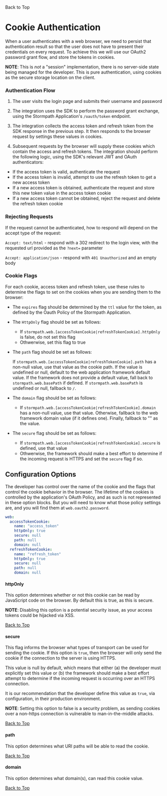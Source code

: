 <a name="#top">Back to Top</a>

# Cookie Authentication

When a user authenticates with a web browser, we need to persist that authentication
result so that the user does not have to present their credentials on every request.
To achieve this we will use our OAuth2 password grant flow, and store the
tokens in cookies.

**NOTE**: This is *not* a "session" implementation, there is no server-side
state being managed for the developer.  This is pure authentication, using
cookies as the secure storage location on the client.

### Authentication Flow

1. The user visits the login page and submits their username and password

2. The integration uses the SDK to perform the password grant exchange, using
    the Stormpath Application's `/oauth/token` endpoint.

3. The integration collects the access token and refresh token from the SDK
    response in the previous step.  It then responds to the browser request by
    settings these values in cookies.

4. Subsequent requests by the browser will supply these cookies which contain the
    access and refresh tokens.  The integration should perform the following
    logic, using the SDK's relevant JWT and OAuth authenticators:

  * If the access token is valid, authenticate the request
  * If the access token is invalid, attempt to use the refresh token to get a
  new access token
  * If a new access token is obtained, authenticate the request and store this
  new token value in the access token cookie
  * If a new access token cannot be obtained, reject the request and delete the
    refresh token cookie

### Rejecting Requests

If the request cannot be authenticated, how to respond will depend on the
accept type of the request:

`Accept: text/html` - respond with a 302 redirect to the login view, with
the requested url provided as the `?next=` parameter

`Accept: application/json` - respond with `401 Unauthorized` and an empty
body

### Cookie Flags

For each cookie, access token and refresh token, use these rules to determine
the flags to set on the cookies when you are sending them to the browser:

* The `expires` flag should be determined by the `ttl` value for the
token, as defined by the Oauth Policy of the Stormpath Application.

* The `HttpOnly` flag should be set as follows:

  * If `stormpath.web.[accessTokenCookie|refreshTokenCookie].httpOnly` is false, do not set this flag
  * Othwerwise, set this flag to true

* The `path` flag should be set as follows:

  If `stormpath.web.[accessTokenCookie|refreshTokenCookie].path` has a non-null
  value, use that value as the cookie path. If the value is undefined or null,
  default to the web application framework default value. If the framework does
  not provide a default value, fall back to `stormpath.web.basePath` if defined.
  If `stormpath.web.basePath` is undefined or null, fallback to `/`.

* The `domain` flag should be set as follows:

  * If `stormpath.web.[accessTokenCookie|refreshTokenCookie].domain` has a
  non-null value, use that value.  Otherwise, fallback to the web framework
  domain value (if it defines one).  Finally, fallback to "" as the value.

* The `secure` flag should be set as follows:

  * If `stormpath.web.[accessTokenCookie|refreshTokenCookie].secure` is defined, use that value
  * Othwerwise, the framework should make a best effort to determine if the
    incoming request is HTTPS and set the `secure` flag if so.

## <a name="Configuration Options"></a> Configuration Options

The developer has control over the name of the cookie and the flags that
control the cookie behavior in the browser.  The lifetime of the cookies is
controlled by the application's OAuth Policy, and as such is not represented
in these option blocks.  But you will need to know what those policy settings
are, and you will find them at `web.oauth2.password`.

```yaml
web:
  accessTokenCookie:
    name: "access_token"
    httpOnly: true
    secure: null
    path: null
    domain: null
  refreshTokenCookie:
    name: "refresh_token"
    httpOnly: true
    secure: null
    path: null
    domain: null
```

#### <a name="http-only"></a> httpOnly

This option determines whether or not this cookie can be read by JavaScript code
on the browser.  By default this is true, as this is secure.

**NOTE**: Disabling this option is a potential security issue, as your access
tokens could be hijacked via XSS.

<a href="#top">Back to Top</a>


#### <a name="secure"></a> secure

This flag informs the browser what types of transport can be used for sending
the cookie.  If this option is `true`, then the browser will only send the
cookie if the connection to the server is using HTTPS.

This value is null by default, which means that either (a) the developer must
explicitly set this value or (b) the framework should make a best effort attempt
to determine if the incoming request is occurring over an HTTPS connection.

It is our recommendation that the developer define this value as `true`, via
configuration, in their production environment.

**NOTE**: Setting this option to false is a security problem, as sending
cookies over a non-https connection is vulnerable to man-in-the-middle attacks.

<a href="#top">Back to Top</a>


#### <a name="path"></a> path

This option determines what URI paths will be able to read the cookie.

<a href="#top">Back to Top</a>


#### <a name="domain"></a> domain

This option determines what domain(s), can read this cookie value.

<a href="#top">Back to Top</a>


